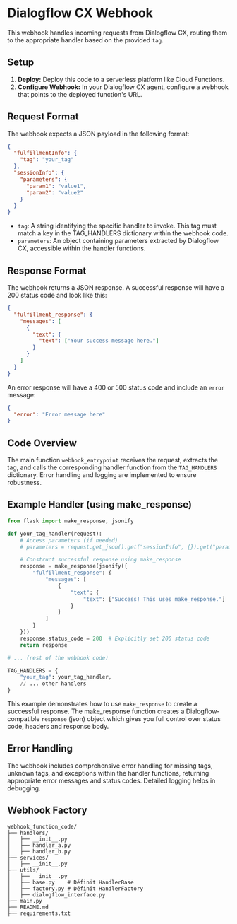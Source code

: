 # Dialogflow CX Webhook

This webhook handles incoming requests from Dialogflow CX, routing them to the appropriate handler based on the provided `tag`.

## Setup

1. **Deploy:** Deploy this code to a serverless platform like Cloud Functions.
2. **Configure Webhook:** In your Dialogflow CX agent, configure a webhook that points to the deployed function's URL.

## Request Format

The webhook expects a JSON payload in the following format:

```json
{
  "fulfillmentInfo": {
    "tag": "your_tag"
  },
  "sessionInfo": {
    "parameters": {
      "param1": "value1",
      "param2": "value2"
    }
  }
}
```
- `tag`: A string identifying the specific handler to invoke. This tag must match a key in the TAG_HANDLERS dictionary within the webhook code.
- `parameters`: An object containing parameters extracted by Dialogflow CX, accessible within the handler functions.

## Response Format
The webhook returns a JSON response. A successful response will have a 200 status code and look like this:

```json
{
  "fulfillment_response": {
    "messages": [
      {
        "text": {
          "text": ["Your success message here."]
        }
      }
    ]
  }
}
```
An error response will have a 400 or 500 status code and include an `error` message:

```json
{
  "error": "Error message here"
}
```

## Code Overview
The main function `webhook_entrypoint` receives the request, extracts the tag, and calls the corresponding handler function from the `TAG_HANDLERS` dictionary. Error handling and logging are implemented to ensure robustness.

## Example Handler (using make_response)
```python
from flask import make_response, jsonify

def your_tag_handler(request):
    # Access parameters (if needed)
    # parameters = request.get_json().get("sessionInfo", {}).get("parameters", {})

    # Construct successful response using make_response
    response = make_response(jsonify({
        "fulfillment_response": {
            "messages": [
                {
                    "text": {
                        "text": ["Success! This uses make_response."]
                    }
                }
            ]
        }
    }))
    response.status_code = 200  # Explicitly set 200 status code
    return response

# ... (rest of the webhook code)

TAG_HANDLERS = {
    "your_tag": your_tag_handler,
    // ... other handlers
}
```
This example demonstrates how to use `make_response` to create a successful response. The make_response function creates a Dialogflow-compatible `response` (json) object which gives you full control over status code, headers and response body.

## Error Handling
The webhook includes comprehensive error handling for missing tags, unknown tags, and exceptions within the handler functions, returning appropriate error messages and status codes. Detailed logging helps in debugging.

## Webhook Factory
```
webhook_function_code/
├── handlers/
│   ├── __init__.py
│   ├── handler_a.py
│   ├── handler_b.py
├── services/
│   ├── __init__.py
├── utils/
│   ├── __init__.py
│   ├── base.py    # Définit HandlerBase
│   ├── factory.py # Définit HandlerFactory
│   ├── dialogflow_interface.py
├── main.py
├── README.md
├── requirements.txt
```